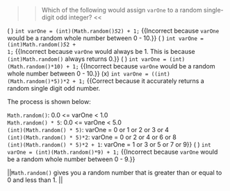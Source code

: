 >>Which of the following would assign <code>varOne</code> to a random single-digit odd integer? <<

( ) <code>int varOne = (int)(Math.random()*5*2) + 1;</code> {{Incorrect because <code>varOne</code> would be a random whole number between 0 - 10.}}
( ) <code>int varOne = (int)Math.random()*5*2 + 1;</code> {{Incorrect because <code>varOne</code> would always be 1. This is because <code>(int)Math.random()</code> always returns 0.}}
( ) <code>int varOne = (int)(Math.random()*10) + 1;</code> {{Incorrect because <code>varOne</code> would be a random whole number between 0 - 10.}}
(x) <code>int varOne = ((int)(Math.random()*5))*2 + 1;</code> {{Correct because it accurately returns a random single digit odd number.
<p>The process is shown below:</p>
<code>Math.random()</code>: 0.0 &lt;= varOne &lt; 1.0<br/>
<code>Math.random() * 5</code>: 0.0 &lt;= varOne &lt; 5.0<br/>
<code>(int)(Math.random() * 5)</code>:        varOne = 0 or 1 or 2 or 3 or 4<br/>
<code>(int)(Math.random() * 5)*2</code>:      varOne = 0 or 2 or 4 or 6 or 8<br/>
<code>(int)(Math.random() * 5)*2 + 1</code>:  varOne = 1 or 3 or 5 or 7 or 9}}
( ) <code>int varOne = (int)(Math.random()*9) + 1;</code> {{Incorrect because <code>varOne</code> would be a random whole number between 0 - 9.}}

||<code>Math.random()</code> gives you a random number that is greater than or equal to 0 and less than 1. ||
